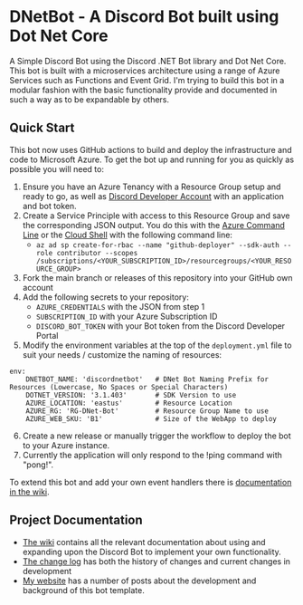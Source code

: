 # DNetBot - A Discord Bot built using Dot Net Core
A Simple Discord Bot using the Discord .NET Bot library and Dot Net Core. This bot is built with a microservices architecture using a range of Azure Services such as Functions and Event Grid. I'm trying to build this bot in a modular fashion with the basic functionality provide and documented in such a way as to be expandable by others.

## Quick Start
This bot now uses GitHub actions to build and deploy the infrastructure and code to Microsoft Azure. To get the bot up and running for you as quickly as possible you will need to:

1) Ensure you have an Azure Tenancy with a Resource Group setup and ready to go, as well as [Discord Developer Account](https://discord.com/developers/docs/intro) with an application and bot token.
2) Create a Service Principle with access to this Resource Group and save the corresponding JSON output. You do this with the [Azure Command Line](https://docs.microsoft.com/en-us/cli/azure) or the [Cloud Shell](https://docs.microsoft.com/en-us/azure/cloud-shell/overview) with the following command line:
	- `az ad sp create-for-rbac --name "github-deployer" --sdk-auth --role contributor --scopes /subscriptions/<YOUR_SUBSCRIPTION_ID>/resourcegroups/<YOUR_RESOURCE_GROUP>`
3) Fork the main branch or releases of this repository into your GitHub own account
4) Add the following secrets to your repository:
    - `AZURE_CREDENTIALS` with the JSON from step 1
    - `SUBSCRIPTION_ID` with your Azure Subscription ID
    - `DISCORD_BOT_TOKEN` with your Bot token from the Discord Developer Portal
5) Modify the environment variables at the top of the `deployment.yml` file to suit your needs / customize the naming of resources:
```
env:
    DNETBOT_NAME: 'discordnetbot'   # DNet Bot Naming Prefix for Resources (Lowercase, No Spaces or Special Characters)
    DOTNET_VERSION: '3.1.403'       # SDK Version to use
    AZURE_LOCATION: 'eastus'        # Resource Location
    AZURE_RG: 'RG-DNet-Bot'         # Resource Group Name to use
    AZURE_WEB_SKU: 'B1'             # Size of the WebApp to deploy
```
6) Create a new release or manually trigger the workflow to deploy the bot to your Azure instance. 
7) Currently the application will only respond to the !ping command with "pong!".

To extend this bot and add your own event handlers there is [documentation in the wiki](https://github.com/GlennPrince/DNetBotTemplate/wiki/Building-an-Event-Handler).

## Project Documentation

- [The wiki](https://github.com/GlennPrince/DNetBotTemplate/wiki) contains all the relevant documentation about using and expanding upon the Discord Bot to implement your own functionality. 
- [The change log](https://github.com/GlennPrince/DNetBotTemplate/blob/master/CHANGELOG.md) has both the history of changes and current changes in development
- [My website](https://www.glennprince.com/categories/bots/) has a number of posts about the development and background of this bot template.